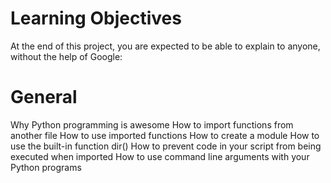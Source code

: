 # Learning Objectives
At the end of this project, you are expected to be able to explain to anyone, without the help of Google:

# General
Why Python programming is awesome
How to import functions from another file
How to use imported functions
How to create a module
How to use the built-in function dir()
How to prevent code in your script from being executed when imported
How to use command line arguments with your Python programs

